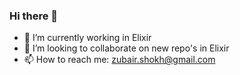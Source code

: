 ### Hi there 👋


- 🔭 I’m currently working in Elixir
- 👯 I’m looking to collaborate on new repo's in Elixir
- 📫 How to reach me: zubair.shokh@gmail.com

